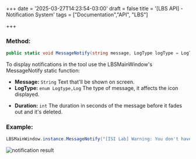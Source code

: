 +++
date = '2025-03-27T14:23:54-03:00'
draft = false
title = '[LBS API] -  Notification System'
tags =  ["Documentation","API", "LBS"]

+++

### Method: 

```c#
public static void MessageNotify(string message, LogType logType = LogType.Log, int duration = 2)
```
To display notifications in the tool use the LBSMainWindow's MessageNotify static function:


- **Message:** `String` Text that'll be shown on screen.
- **LogType:** `enum Logtype,Log` The type of message, it affects the icon displayed.
* **Duration:** `int` The duration in seconds of the message before it fades out and it's deleted.


### Example:

```c#
LBSMainWindow.instance.MessageNotify("[ISI Lab] Warning: You don't have any layer selected.", LogType.Warning, 2);
```


![notification result](https://github.com/user-attachments/assets/a6d5c9eb-411c-49b1-ac25-4374b981d536 "A sample notification")
